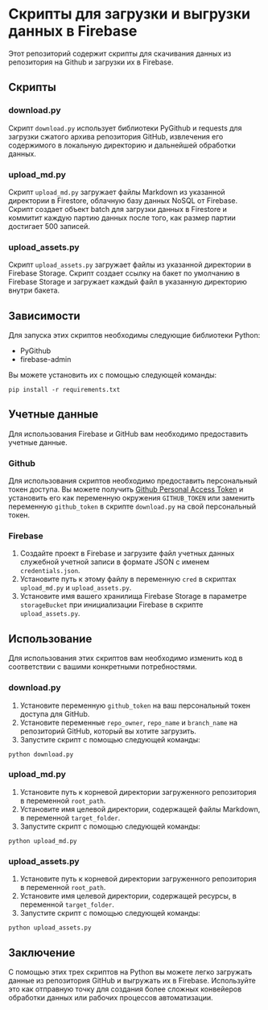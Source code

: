 # Скрипты для загрузки и выгрузки данных в Firebase

Этот репозиторий содержит скрипты для скачивания данных из репозитория на Github и загрузки их в Firebase.

## Скрипты

### download.py

Скрипт `download.py` использует библиотеки PyGithub и requests для загрузки сжатого архива репозитория GitHub, извлечения его содержимого в локальную директорию и дальнейшей обработки данных.

### upload_md.py

Скрипт `upload_md.py` загружает файлы Markdown из указанной директории в Firestore, облачную базу данных NoSQL от Firebase. Скрипт создает объект batch для загрузки данных в Firestore и коммитит каждую партию данных после того, как размер партии достигает 500 записей.

### upload_assets.py

Скрипт `upload_assets.py` загружает файлы из указанной директории в Firebase Storage. Скрипт создает ссылку на бакет по умолчанию в Firebase Storage и загружает каждый файл в указанную директорию внутри бакета.

## Зависимости

Для запуска этих скриптов необходимы следующие библиотеки Python:

* PyGithub
* firebase-admin

Вы можете установить их с помощью следующей команды:

```shell
pip install -r requirements.txt
```

## Учетные данные

Для использования Firebase и GitHub вам необходимо предоставить учетные данные.

### Github

Для использования скриптов необходимо предоставить персональный токен доступа. Вы можете получить [Github Personal Access Token](https://docs.github.com/ru/authentication/keeping-your-account-and-data-secure/creating-a-personal-access-token) и установить его как переменную окружения `GITHUB_TOKEN` или заменить переменную `github_token` в скрипте `download.py` на свой персональный токен.

### Firebase

1. Создайте проект в Firebase и загрузите файл учетных данных служебной учетной записи в формате JSON с именем `credentials.json`.
2. Установите путь к этому файлу в переменную `cred` в скриптах `upload_md.py` и `upload_assets.py`.
3. Установите имя вашего хранилища Firebase Storage в параметре `storageBucket` при инициализации Firebase в скрипте `upload_assets.py`.

## Использование

Для использования этих скриптов вам необходимо изменить код в соответствии с вашими конкретными потребностями.

### download.py

1. Установите переменную `github_token` на ваш персональный токен доступа для GitHub.
2. Установите переменные `repo_owner`, `repo_name` и `branch_name` на репозиторий GitHub, который вы хотите загрузить.
3. Запустите скрипт с помощью следующей команды:

```shell
python download.py
```

### upload_md.py

1. Установите путь к корневой директории загруженного репозитория в переменной `root_path`.
2. Установите имя целевой директории, содержащей файлы Markdown, в переменной `target_folder`.
3. Запустите скрипт с помощью следующей команды:

```shell
python upload_md.py
```

### upload_assets.py

1. Установите путь к корневой директории загруженного репозитория в переменной `root_path`.
2. Установите имя целевой директории, содержащей ресурсы, в переменной `target_folder`.
3. Запустите скрипт с помощью следующей команды:

```shell
python upload_assets.py
```

## Заключение

С помощью этих трех скриптов на Python вы можете легко загружать данные из репозитория GitHub и выгружать их в Firebase. Используйте это как отправную точку для создания более сложных конвейеров обработки данных или рабочих процессов автоматизации.
